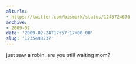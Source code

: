 ```yaml
---
alturls:
- https://twitter.com/bismark/status/1245724676
archive:
- 2009-02
date: '2009-02-24T17:57:17+00:00'
slug: '1235498237'
---
```


just saw a robin. are you still waiting mom?

